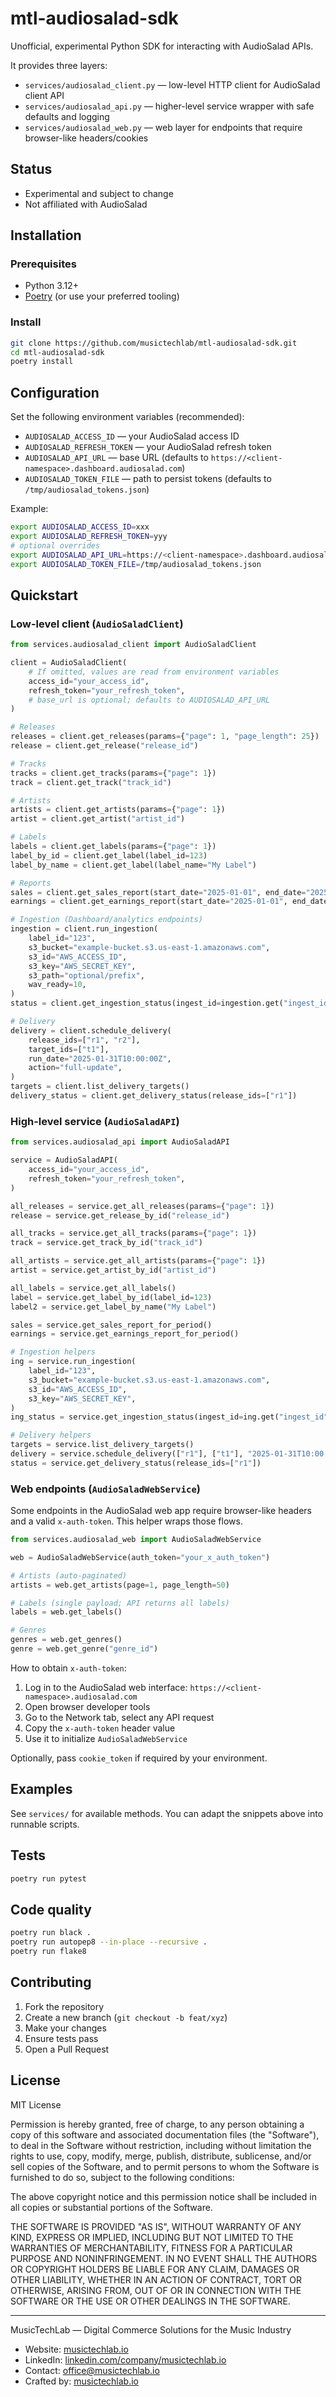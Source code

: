 # mtl-audiosalad-sdk

Unofficial, experimental Python SDK for interacting with AudioSalad APIs.

It provides three layers:

- `services/audiosalad_client.py` — low-level HTTP client for AudioSalad client API
- `services/audiosalad_api.py` — higher-level service wrapper with safe defaults and logging
- `services/audiosalad_web.py` — web layer for endpoints that require browser-like headers/cookies

## Status

- Experimental and subject to change
- Not affiliated with AudioSalad

## Installation

### Prerequisites

- Python 3.12+
- [Poetry](https://python-poetry.org/) (or use your preferred tooling)

### Install

```bash
git clone https://github.com/musictechlab/mtl-audiosalad-sdk.git
cd mtl-audiosalad-sdk
poetry install
```

## Configuration

Set the following environment variables (recommended):

- `AUDIOSALAD_ACCESS_ID` — your AudioSalad access ID
- `AUDIOSALAD_REFRESH_TOKEN` — your AudioSalad refresh token
- `AUDIOSALAD_API_URL` — base URL (defaults to `https://<client-namespace>.dashboard.audiosalad.com`)
- `AUDIOSALAD_TOKEN_FILE` — path to persist tokens (defaults to `/tmp/audiosalad_tokens.json`)

Example:

```bash
export AUDIOSALAD_ACCESS_ID=xxx
export AUDIOSALAD_REFRESH_TOKEN=yyy
# optional overrides
export AUDIOSALAD_API_URL=https://<client-namespace>.dashboard.audiosalad.com
export AUDIOSALAD_TOKEN_FILE=/tmp/audiosalad_tokens.json
```

## Quickstart

### Low-level client (`AudioSaladClient`)

```python
from services.audiosalad_client import AudioSaladClient

client = AudioSaladClient(
    # If omitted, values are read from environment variables
    access_id="your_access_id",
    refresh_token="your_refresh_token",
    # base_url is optional; defaults to AUDIOSALAD_API_URL
)

# Releases
releases = client.get_releases(params={"page": 1, "page_length": 25})
release = client.get_release("release_id")

# Tracks
tracks = client.get_tracks(params={"page": 1})
track = client.get_track("track_id")

# Artists
artists = client.get_artists(params={"page": 1})
artist = client.get_artist("artist_id")

# Labels
labels = client.get_labels(params={"page": 1})
label_by_id = client.get_label(label_id=123)
label_by_name = client.get_label(label_name="My Label")

# Reports
sales = client.get_sales_report(start_date="2025-01-01", end_date="2025-01-31")
earnings = client.get_earnings_report(start_date="2025-01-01", end_date="2025-01-31")

# Ingestion (Dashboard/analytics endpoints)
ingestion = client.run_ingestion(
    label_id="123",
    s3_bucket="example-bucket.s3.us-east-1.amazonaws.com",
    s3_id="AWS_ACCESS_ID",
    s3_key="AWS_SECRET_KEY",
    s3_path="optional/prefix",
    wav_ready=10,
)
status = client.get_ingestion_status(ingest_id=ingestion.get("ingest_id", 0))

# Delivery
delivery = client.schedule_delivery(
    release_ids=["r1", "r2"],
    target_ids=["t1"],
    run_date="2025-01-31T10:00:00Z",
    action="full-update",
)
targets = client.list_delivery_targets()
delivery_status = client.get_delivery_status(release_ids=["r1"]) 
```

### High-level service (`AudioSaladAPI`)

```python
from services.audiosalad_api import AudioSaladAPI

service = AudioSaladAPI(
    access_id="your_access_id",
    refresh_token="your_refresh_token",
)

all_releases = service.get_all_releases(params={"page": 1})
release = service.get_release_by_id("release_id")

all_tracks = service.get_all_tracks(params={"page": 1})
track = service.get_track_by_id("track_id")

all_artists = service.get_all_artists(params={"page": 1})
artist = service.get_artist_by_id("artist_id")

all_labels = service.get_all_labels()
label = service.get_label_by_id(label_id=123)
label2 = service.get_label_by_name("My Label")

sales = service.get_sales_report_for_period()
earnings = service.get_earnings_report_for_period()

# Ingestion helpers
ing = service.run_ingestion(
    label_id="123",
    s3_bucket="example-bucket.s3.us-east-1.amazonaws.com",
    s3_id="AWS_ACCESS_ID",
    s3_key="AWS_SECRET_KEY",
)
ing_status = service.get_ingestion_status(ingest_id=ing.get("ingest_id", 0))

# Delivery helpers
targets = service.list_delivery_targets()
delivery = service.schedule_delivery(["r1"], ["t1"], "2025-01-31T10:00:00Z", "meta-update")
status = service.get_delivery_status(release_ids=["r1"]) 
```

### Web endpoints (`AudioSaladWebService`)

Some endpoints in the AudioSalad web app require browser-like headers and a valid `x-auth-token`. This helper wraps those flows.

```python
from services.audiosalad_web import AudioSaladWebService

web = AudioSaladWebService(auth_token="your_x_auth_token")

# Artists (auto-paginated)
artists = web.get_artists(page=1, page_length=50)

# Labels (single payload; API returns all labels)
labels = web.get_labels()

# Genres
genres = web.get_genres()
genre = web.get_genre("genre_id")
```

How to obtain `x-auth-token`:

1. Log in to the AudioSalad web interface: `https://<client-namespace>.audiosalad.com`
2. Open browser developer tools
3. Go to the Network tab, select any API request
4. Copy the `x-auth-token` header value
5. Use it to initialize `AudioSaladWebService`

Optionally, pass `cookie_token` if required by your environment.

## Examples

See `services/` for available methods. You can adapt the snippets above into runnable scripts.

## Tests

```bash
poetry run pytest
```

## Code quality

```bash
poetry run black .
poetry run autopep8 --in-place --recursive .
poetry run flake8
```

## Contributing

1. Fork the repository
2. Create a new branch (`git checkout -b feat/xyz`)
3. Make your changes
4. Ensure tests pass
5. Open a Pull Request

## License

MIT License

Permission is hereby granted, free of charge, to any person obtaining a copy
of this software and associated documentation files (the "Software"), to deal
in the Software without restriction, including without limitation the rights
to use, copy, modify, merge, publish, distribute, sublicense, and/or sell
copies of the Software, and to permit persons to whom the Software is
furnished to do so, subject to the following conditions:

The above copyright notice and this permission notice shall be included in all
copies or substantial portions of the Software.

THE SOFTWARE IS PROVIDED "AS IS", WITHOUT WARRANTY OF ANY KIND, EXPRESS OR
IMPLIED, INCLUDING BUT NOT LIMITED TO THE WARRANTIES OF MERCHANTABILITY,
FITNESS FOR A PARTICULAR PURPOSE AND NONINFRINGEMENT. IN NO EVENT SHALL THE
AUTHORS OR COPYRIGHT HOLDERS BE LIABLE FOR ANY CLAIM, DAMAGES OR OTHER
LIABILITY, WHETHER IN AN ACTION OF CONTRACT, TORT OR OTHERWISE, ARISING FROM,
OUT OF OR IN CONNECTION WITH THE SOFTWARE OR THE USE OR OTHER DEALINGS IN THE
SOFTWARE.

---

MusicTechLab — Digital Commerce Solutions for the Music Industry

- Website: [musictechlab.io](https://www.musictechlab.io/)
- LinkedIn: [linkedin.com/company/musictechlab.io](https://linkedin.com/company/musictechlab.io)
- Contact: [office@musictechlab.io](mailto:office@musictechlab.io)
- Crafted by: [musictechlab.io](https://www.musictechlab.io/)
